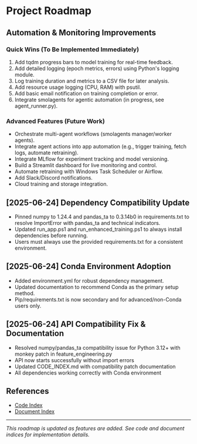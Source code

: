 # Project Roadmap

## Automation & Monitoring Improvements

### Quick Wins (To Be Implemented Immediately)
1. Add tqdm progress bars to model training for real-time feedback.
2. Add detailed logging (epoch metrics, errors) using Python's logging module.
3. Log training duration and metrics to a CSV file for later analysis.
4. Add resource usage logging (CPU, RAM) with psutil.
5. Add basic email notification on training completion or error.
6. Integrate smolagents for agentic automation (in progress, see agent_runner.py).

### Advanced Features (Future Work)
- Orchestrate multi-agent workflows (smolagents manager/worker agents).
- Integrate agent actions into app automation (e.g., trigger training, fetch logs, automate retraining).
- Integrate MLflow for experiment tracking and model versioning.
- Build a Streamlit dashboard for live monitoring and control.
- Automate retraining with Windows Task Scheduler or Airflow.
- Add Slack/Discord notifications.
- Cloud training and storage integration.

## [2025-06-24] Dependency Compatibility Update
- Pinned numpy to 1.24.4 and pandas_ta to 0.3.14b0 in requirements.txt to resolve ImportError with pandas_ta and technical indicators.
- Updated run_app.ps1 and run_enhanced_training.ps1 to always install dependencies before running.
- Users must always use the provided requirements.txt for a consistent environment.

## [2025-06-24] Conda Environment Adoption
- Added environment.yml for robust dependency management.
- Updated documentation to recommend Conda as the primary setup method.
- Pip/requirements.txt is now secondary and for advanced/non-Conda users only.

## [2025-06-24] API Compatibility Fix & Documentation
- Resolved numpy/pandas_ta compatibility issue for Python 3.12+ with monkey patch in feature_engineering.py
- API now starts successfully without import errors
- Updated CODE_INDEX.md with compatibility patch documentation
- All dependencies working correctly with Conda environment

## References
- [Code Index](CODE_INDEX.md)
- [Document Index](DOCUMENT_INDEX.md)

---

*This roadmap is updated as features are added. See code and document indices for implementation details.* 